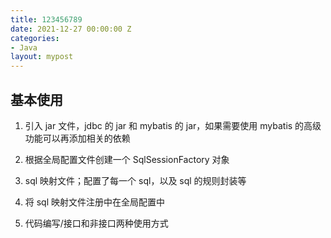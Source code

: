 ```yaml
---
title: 123456789
date: 2021-12-27 00:00:00 Z
categories:
- Java
layout: mypost
---
```


## 基本使用

1. 引入 jar 文件，jdbc 的 jar 和 mybatis 的 jar，如果需要使用 mybatis 的高级功能可以再添加相关的依赖

2. 根据全局配置文件创建一个 SqlSessionFactory 对象

3. sql 映射文件；配置了每一个 sql，以及 sql 的规则封装等

4. 将 sql 映射文件注册中在全局配置中

5. 代码编写/接口和非接口两种使用方式